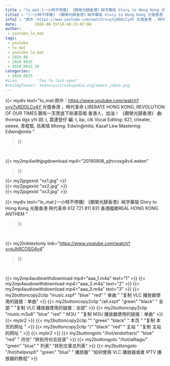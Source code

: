 ```yaml
---
title : "lo_mat:[一小時不停播] 《願榮光歸香港》純字幕版 Glory to Hong Kong 光復香港 時代革命 612 721 811 831 香港國歌REAL HONG KONG ANTHEM "
title2 : "[一小時不停播] 《願榮光歸香港》純字幕版 Glory to Hong Kong 光復香港 時代革命 612 721 811 831 香港國歌REAL HONG KONG ANTHEM "
info2 : "原作：https://www.youtube.com/watch?v=y7yRDOLCy4Y 光復香港 ，時代革命 LIBERATE HONG KONG, REVOLUTION OF OUR TIMES 願有一天煲底下除罩高唱 香港人，加油！  《願榮光歸香港》 曲: thomas dgx yhl 詞: t, 眾連登仔  編: t, bp, clk Vocal Editing: 621, cheater, eeeee, 青棍幫, 烏素晴 Mixing: Edwin@mita, Kazaf Lew Mastering: Edwin@mita "
date:        2020-08-15T16:48:23-07:00
author:
 - youtube_lo_mat
tags:
 - youtube
 - lo_mat
 - youtube_lo_mat
 - 2020_08
 - 2020_0815
 - 2020_0815_16
categories:
 - 2020_0815
#icon:        "fas fa-lock-open"
#resImgTeaser: teaserpics/wikipedia.org/emacs-jokes.png
---
```


{{< mydiv text="lo_mat:原作：https://www.youtube.com/watch?v=y7yRDOLCy4Y 光復香港 ，時代革命 LIBERATE HONG KONG, REVOLUTION OF OUR TIMES 願有一天煲底下除罩高唱 香港人，加油！  《願榮光歸香港》 曲: thomas dgx yhl 詞: t, 眾連登仔  編: t, bp, clk Vocal Editing: 621, cheater, eeeee, 青棍幫, 烏素晴 Mixing: Edwin@mita, Kazaf Lew Mastering: Edwin@mita "
>}}
<br>


{{< my2mp4withjpgdownload mp4="20190906_pjhrcosg4v4.webm"
>}}

{{< my2jpgexist "xx1.jpg" >}}<br>
{{< my2jpgexist "xx2.jpg" >}}<br>
{{< my2jpgexist "xx3.jpg" >}}<br>



{{< mydiv text="lo_mat:[一小時不停播] 《願榮光歸香港》純字幕版 Glory to Hong Kong 光復香港 時代革命 612 721 811 831 香港國歌REAL HONG KONG ANTHEM "
>}}
<br>

{{< my2linktextonly link="https://www.youtube.com/watch?v=pJhRCOSG4v4"
>}}


<br>

{{< my2mp4audiowithdownload mp4="aaa_1.m4a"    text="1" >}}
{{< my2mp4audiowithdownload mp4="aaa_2.m4a"    text="2" >}}
{{< my2mp4audiowithdownload mp4="aaa_3.m4a"    text="3" >}}
{{< my2buttoncopy2clip "music.xspf"        "blue"   "red"    " 单曲 "  "复制 VLC 播放器使用的链接：单曲" >}} {{< my2buttoncopy2clip "/all.xspf"         "green"  "black"  " 全部 "  "复制 VLC 播放器使用的链接：全部" >}} {{< my2buttoncopy2clip "music.m3u8"        "blue"   "red"    " M3U  "    "复制 M3U 播放器使用的链接：单曲" >}} {{< mybr2 >}} {{< my2buttoncopy2clip ""                  "green"  "black"  " 本页 "    "复制 本页的网址 " >}} {{< my2buttoncopy2clip "/"                 "black"  "red"    " 主站 "    "复制 主站的网址 " >}} {{< mybr2 >}} {{< my2buttongoto      "/hot/endothers/"   "blue"   "red"    " 月份"   "转到月份总目录" >}} {{< my2buttongoto      "/hot/alltags/"     "green"  "blue"   " 列表"   "转到文章总列表" >}} {{< my2buttongoto      "/hot/helpxspf/"    "green"  "blue"   " 播放器" "如何使用 VLC 播放器或者 IPTV 播放器的教程" >}} 
